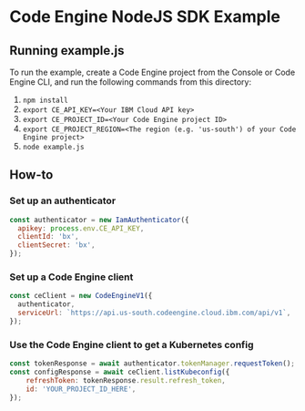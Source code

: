 # Code Engine NodeJS SDK Example

## Running example.js

To run the example, create a Code Engine project from the Console or Code Engine CLI, and  run the following commands from this directory:
1. `npm install`
2. `export CE_API_KEY=<Your IBM Cloud API key>`
3. `export CE_PROJECT_ID=<Your Code Engine project ID>`
4. `export CE_PROJECT_REGION=<The region (e.g. 'us-south') of your Code Engine project>`
5. `node example.js`

## How-to

### Set up an authenticator
```js
const authenticator = new IamAuthenticator({
  apikey: process.env.CE_API_KEY,
  clientId: 'bx',
  clientSecret: 'bx',
});
```

### Set up a Code Engine client
```js
const ceClient = new CodeEngineV1({
  authenticator,
  serviceUrl: `https://api.us-south.codeengine.cloud.ibm.com/api/v1`,
});
```

### Use the Code Engine client to get a Kubernetes config
```js
const tokenResponse = await authenticator.tokenManager.requestToken();
const configResponse = await ceClient.listKubeconfig({
    refreshToken: tokenResponse.result.refresh_token,
    id: 'YOUR_PROJECT_ID_HERE',
});
```
